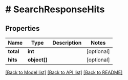 # # SearchResponseHits

## Properties

Name | Type | Description | Notes
------------ | ------------- | ------------- | -------------
**total** | **int** |  | [optional] 
**hits** | **object[]** |  | [optional] 

[[Back to Model list]](../../README.md#documentation-for-models) [[Back to API list]](../../README.md#documentation-for-api-endpoints) [[Back to README]](../../README.md)


